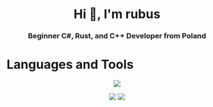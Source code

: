 <h1 align="center">Hi 👋, I'm rubus</h1>
<h3 align="center">Beginner C#, Rust, and C++ Developer from Poland</h3>

<h1>Languages and Tools</h1>
<p align="center">
  <a href="https://youtube.com/rubjiasty">
    <img src="https://skillicons.dev/icons?i=github,gradle,unity,idea,visualstudio,mysql,cs,cpp,dotnet,javascript,php,kotlin,rust,java&perline=7"/>
  </a>
</p>

<div align="center">
  <img src="https://github-readme-stats.vercel.app/api?username=rubuscode&show_icons=true&theme=tokyonight" /> 
  <img src="https://github-readme-streak-stats.herokuapp.com/?user=rubuscode&theme=tokyonight&hide_border=true" />
</div>
